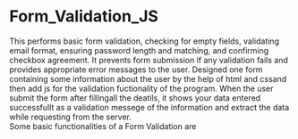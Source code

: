 # Form_Validation_JS
This performs basic form validation, checking for empty fields, validating email format, ensuring password length and matching, and confirming checkbox agreement. It prevents form submission if any validation fails and provides appropriate error messages to the user. Designed one form containing some information about the user by the help of html and cssand then add js for the validation fuctionality of the program. When the user submit the form after fillingall the deatils, it shows your data entered successfullt as a validation messege of the information and extract the data while requesting from the server.<br>
Some basic functionalities of a Form Validation are
